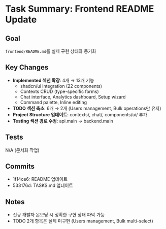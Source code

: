 # Task Summary: Frontend README Update

## Goal
`frontend/README.md`를 실제 구현 상태와 동기화

## Key Changes
- **Implemented 섹션 확장**: 4개 → 13개 기능
  - shadcn/ui integration (22 components)
  - Contexts CRUD (type-specific forms)
  - Chat interface, Analytics dashboard, Setup wizard
  - Command palette, Inline editing
- **TODO 섹션 축소**: 6개 → 2개 (Users management, Bulk operations만 유지)
- **Project Structure 업데이트**: contexts/, chat/, components/ui/ 추가
- **Testing 섹션 경로 수정**: api.main → backend.main

## Tests
N/A (문서화 작업)

## Commits
- 1f14ce6: README 업데이트
- 533176d: TASKS.md 업데이트

## Notes
- 신규 개발자 온보딩 시 정확한 구현 상태 파악 가능
- TODO 2개 항목은 실제 미구현 (Users management, Bulk multi-select)
